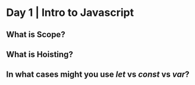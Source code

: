# Day 1 | Intro to Javascript

## What is Scope?

## What is Hoisting?

## In what cases might you use <b><em>let</em></b> vs <b><em>const</em></b> vs <b><em>var</em></b>?